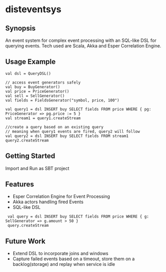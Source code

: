 # disteventsys #

## Synopsis ##
An event system for complex event processing with an SQL-like DSL for querying events. Tech used are Scala, Akka and Esper Correlation Engine.

## Usage Example ##
```<scala>
val dsl = QueryDSL()

// access event generators safely
val buy = BuyGenerator()
val price = PriceGenerator()
val sell = SellGenerator()
val fields = FieldsGenerator("symbol, price, 100")
    
val query1 = dsl INSERT buy SELECT fields FROM price WHERE { pg: PriceGenerator => pg.price := 5 }
val stream1 = query1.createStream

//create a query based on an existing query
// meaning when query1 events are fired, query2 will follow
val query2 = dsl INSERT buy SELECT fields FROM stream1
query2.createStream

```
## Getting Started ##
Import and Run as SBT project

## Features ##
* Esper Correlation Engine for Event Processing
* Akka actors handling fired Events
* SQL-like DSL 
```<scala>
 val query = dsl INSERT buy SELECT fields FROM price WHERE { g: SellGenerator => g.amount > 50 }
 query.createStream
 ```
## Future Work ##
* Extend DSL to incorporate joins and windows
* Capture failed events based on a timeout, store them on a backlog(storage) and replay when service is idle
